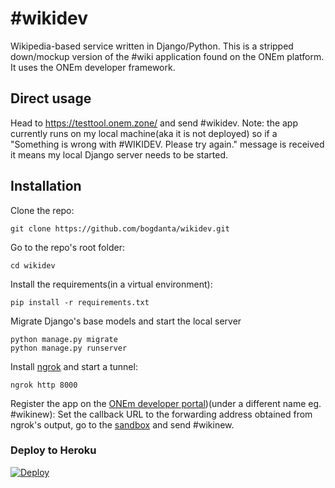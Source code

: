 
# #wikidev
Wikipedia-based service written in Django/Python.
This is a stripped down/mockup version of the #wiki application found on the ONEm platform.
It uses the ONEm developer framework.


## Direct usage
Head to https://testtool.onem.zone/ and send #wikidev.
Note: the app currently runs on my local machine(aka it is not deployed) so if a "Something is wrong with #WIKIDEV. Please try again." message is received it means my local Django server needs to be started.


## Installation

Clone the repo:
```
git clone https://github.com/bogdanta/wikidev.git
```

Go to the repo's root folder:
```
cd wikidev
```

Install the requirements(in a virtual environment):
```
pip install -r requirements.txt
```

Migrate Django's base models and start the local server
```
python manage.py migrate
python manage.py runserver
```

Install [ngrok](https://ngrok.com/download) and start a tunnel:
```
ngrok http 8000
```
Register the app on the [ONEm developer portal](https://developer-portal-poc.onem.zone/))(under a different name eg. #wikinew):
Set the callback URL to the forwarding address obtained from ngrok's output, go to the [sandbox](https://poc.onem.zone/) and send #wikinew.


### Deploy to Heroku
[![Deploy](https://www.herokucdn.com/deploy/button.svg)](https://heroku.com/deploy)
